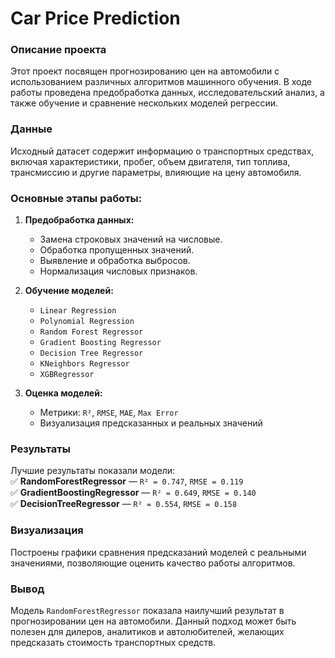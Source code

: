 # **Car Price Prediction**  

### **Описание проекта**  
Этот проект посвящен прогнозированию цен на автомобили с использованием различных алгоритмов машинного обучения. В ходе работы проведена предобработка данных, исследовательский анализ, а также обучение и сравнение нескольких моделей регрессии.  

### **Данные**  
Исходный датасет содержит информацию о транспортных средствах, включая характеристики, пробег, объем двигателя, тип топлива, трансмиссию и другие параметры, влияющие на цену автомобиля.  

### **Основные этапы работы:**  
1. **Предобработка данных:**  
   - Замена строковых значений на числовые.  
   - Обработка пропущенных значений.  
   - Выявление и обработка выбросов.  
   - Нормализация числовых признаков.  

2. **Обучение моделей:**  
   - `Linear Regression`  
   - `Polynomial Regression`  
   - `Random Forest Regressor`  
   - `Gradient Boosting Regressor`  
   - `Decision Tree Regressor`  
   - `KNeighbors Regressor`  
   - `XGBRegressor`  

3. **Оценка моделей:**  
   - Метрики: `R²`, `RMSE`, `MAE`, `Max Error`  
   - Визуализация предсказанных и реальных значений  

### **Результаты**  
Лучшие результаты показали модели:  
✅ **RandomForestRegressor** — `R² = 0.747`, `RMSE = 0.119`  
✅ **GradientBoostingRegressor** — `R² = 0.649`, `RMSE = 0.140`  
✅ **DecisionTreeRegressor** — `R² = 0.554`, `RMSE = 0.158`  

### **Визуализация**  
Построены графики сравнения предсказаний моделей с реальными значениями, позволяющие оценить качество работы алгоритмов.  

### **Вывод**  
Модель `RandomForestRegressor` показала наилучший результат в прогнозировании цен на автомобили. Данный подход может быть полезен для дилеров, аналитиков и автолюбителей, желающих предсказать стоимость транспортных средств.
